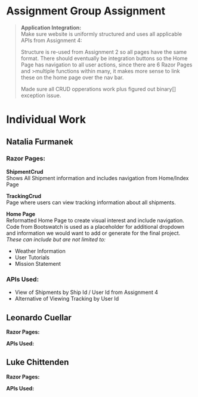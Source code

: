 # Assignment Group Assignment
><strong> Application Integration:</strong>
><br> Make sure website is uniformly structured and uses all applicable APIs from Assignment 4: 
><p> Structure is re-used from Assignment 2 so all pages have the same format. There should eventually be integration buttons so the Home Page has navigation to all user actions, since there are 6 Razor Pages and >multiple functions within many, it makes more sense to link these on the home page over the nav bar. </p>
><p>Made sure all CRUD opperations work plus figured out binary[] exception issue.</p>

# Individual Work
## Natalia Furmanek 
### Razor Pages: 
<strong> ShipmentCrud </strong> </br>
Shows All Shipment information and includes navigation from Home/Index Page

<p> <strong> TrackingCrud </strong> <br>
Page where users can view tracking information about all shipments. </p> 

<p> <strong> Home Page </strong> <br>
Reformatted Home Page to create visual interest and include navigation.
Code from Bootswatch is used as a placeholder for additional dropdown and information we would want to add or generate for the final project.
<br> <em> These can include but are not limited to: </em> </br>
  
 - Weather Information
 - User Tutorials
 - Mission Statement
   
</p>

### APIs Used:
- View of Shipments by Ship Id / User Id from Assignment 4
- Alternative of Viewing Tracking by User Id

## Leonardo Cuellar
<strong> Razor Pages: </strong>

<strong> APIs Used: </strong>

## Luke Chittenden
<strong> Razor Pages: </strong>

<strong> APIs Used: </strong>
